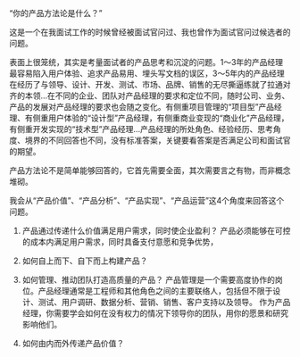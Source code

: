 “你的产品方法论是什么？”

这是一个在我面试工作的时候曾经被面试官问过、我也曾作为面试官问过候选者的问题。

表面上很笼统，其实是考量面试者的产品思考和沉淀的问题。1～3年的产品经理最容易陷入用户体验、追求产品易用、埋头写文档的误区，3～5年内的产品经理在经历了与领导、设计、开发、测试、市场、品牌、销售的无尽撕逼练就了拉通对齐的本领...在不同的企业、团队对产品经理的要求和定位不同，随时公司、业务、产品的发展对产品经理的要求也会随之变化。有侧重项目管理的“项目型”产品经理、有侧重用户体验的“设计型”产品经理，有侧重商业变现的“商业化”产品经理，有侧重开发实现的“技术型”产品经理...产品经理的所处角色、经验经历、思考角度、境界的不同回答也不同，没有标准答案，关键要看答案是否满足公司和面试官的期望。

产品方法论不是简单能够回答的，它首先需要全面，其次需要言之有物，而非概念堆砌。

我会从“产品价值”、“产品分析”、“产品实现”、“产品运营”这4个角度来回答这个问题。
1. 产品通过传递什么价值满足用户需求，同时使企业盈利？
产品必须能够在可控的成本内满足用户需求，同时具备支付意愿和竞争优势，

2. 如何自上而下、自下而上构建产品？

3. 如何管理、推动团队打造高质量的产品？
产品管理是一个需要高度协作的岗位。产品经理通常是工程师和其他角色之间的主要联络人，包括但不限于设计、测试、用户调研、数据分析、营销、销售、客户支持以及领导。
作为产品经理，你需要学会如何在没有权力的情况下领导你的团队，用你的愿景和研究影响他们。

4. 如何由内而外传递产品价值？